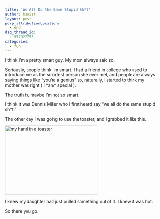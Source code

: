 ```yaml
---
title: 'We All Do the Same Stupid Sh*t'
author: bsoist
layout: post
pdrp_attributionLocation:
  - end
dsq_thread_id:
  - 957922755
categories:
  - fun
---
```

I think I&#8217;m a pretty smart guy. My mom always said so.

Seriously, people think I&#8217;m smart. I had a friend in college who used to introduce me as the smartest person she ever met, and people are always saying things like &#8220;you&#8217;re a genius&#8221; so, naturally, I started to think my mother was right ( I \*am\* special ).

The truth is, maybe I&#8217;m not so smart.

I think it was Dennis Miller who I first heard say &#8220;we all do the same stupid sh*t.&#8221;

The other day I was going to use the toaster, and I grabbed it like this.

<img class="aligncenter size-medium wp-image-5711" title="toaster" src="http://media.soistmann.com/oped/wp-content/uploads/2012/12/toaster-300x225.jpg" alt="my hand in a toaster" width="300" height="225" />

I knew my daughter had just pulled something out of it. I knew it was hot.

So there you go.
